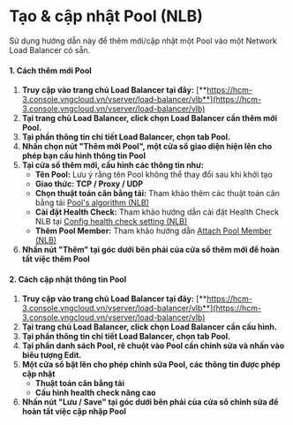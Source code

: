 # Tạo & cập nhật Pool (NLB)

Sử dụng hướng dẫn này để thêm mới/cập nhật một Pool vào một Network Load Balancer có sẵn.

#### 1. Cách thêm mới Pool <a href="#add-and-updateapool-nlb-1.cachthemmoipool" id="add-and-updateapool-nlb-1.cachthemmoipool"></a>

1. **Truy cập vào trang chủ Load Balancer tại đây:** [**https://hcm-3.console.vngcloud.vn/vserver/load-balancer/vlb**](https://hcm-3.console.vngcloud.vn/vserver/load-balancer/vlb)
2. **Tại trang chủ Load Balancer, click chọn Load Balancer cần thêm mới Pool.**
3. **Tại phần thông tin chi tiết Load Balancer, chọn tab Pool.**
4. **Nhấn chọn nút "Thêm mới Pool", một cửa sổ giao diện hiện lên cho phép bạn cấu hình thông tin Pool**
5. **Tại cửa sổ thêm mới, cấu hình các thông tin như:**
   * **Tên Pool:** Lưu ý rằng tên Pool không thể thay đổi sau khi khởi tạo
   * **Giao thức: TCP / Proxy / UDP**
   * **Chọn thuật toán cân bằng tải:** Tham khảo thêm các thuật toán cân bằng tải [Pool's algorithm (NLB)](../../application-load-balancer/pool/pools-algorithm.md)
   * **Cài đặt Health Check:** Tham khảo hướng dẫn cài đặt Health Check NLB tại [Config health check setting (NLB)](../../application-load-balancer/pool/config-health-check-setting.md)
   * **Thêm Pool Member:** Tham khảo hướng dẫn [Attach Pool Member (NLB)](https://docs.vngcloud.vn/pages/viewpage.action?pageId=64553815)
6. **Nhấn nút "Thêm" tại góc dưới bên phải của cửa sổ thêm mới để hoàn tất việc thêm Pool**

#### 2. Cách cập nhật thông tin Pool <a href="#add-and-updateapool-nlb-2.cachcapnhatthongtinpool" id="add-and-updateapool-nlb-2.cachcapnhatthongtinpool"></a>

1. **Truy cập vào trang chủ Load Balancer tại đây:** [**https://hcm-3.console.vngcloud.vn/vserver/load-balancer/vlb**](https://hcm-3.console.vngcloud.vn/vserver/load-balancer/vlb)
2. **Tại trang chủ Load Balancer, click chọn Load Balancer cần cấu hình.**
3. **Tại phần thông tin chi tiết Load Balancer, chọn tab Pool.**
4. **Tại phần danh sách Pool, rê chuột vào Pool cần chỉnh sửa và nhấn vào biểu tượng Edit.**
5. **Một cửa sổ bật lên cho phép chỉnh sửa Pool, các thông tin được phép cập nhật**
   * **Thuật toán cân bằng tải**
   * **Cấu hình health check nâng cao**
6. **Nhấn nút "Lưu / Save" tại góc dưới bên phải của cửa sổ chỉnh sửa để hoàn tất việc cập nhập Pool**
